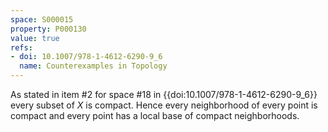 ```yaml
---
space: S000015
property: P000130
value: true
refs:
- doi: 10.1007/978-1-4612-6290-9_6
  name: Counterexamples in Topology
---
```


As stated in item #2 for space #18 in {{doi:10.1007/978-1-4612-6290-9_6}} every subset of $X$ is compact.  Hence every neighborhood of every point is compact and every point has a local base of compact neighborhoods.

